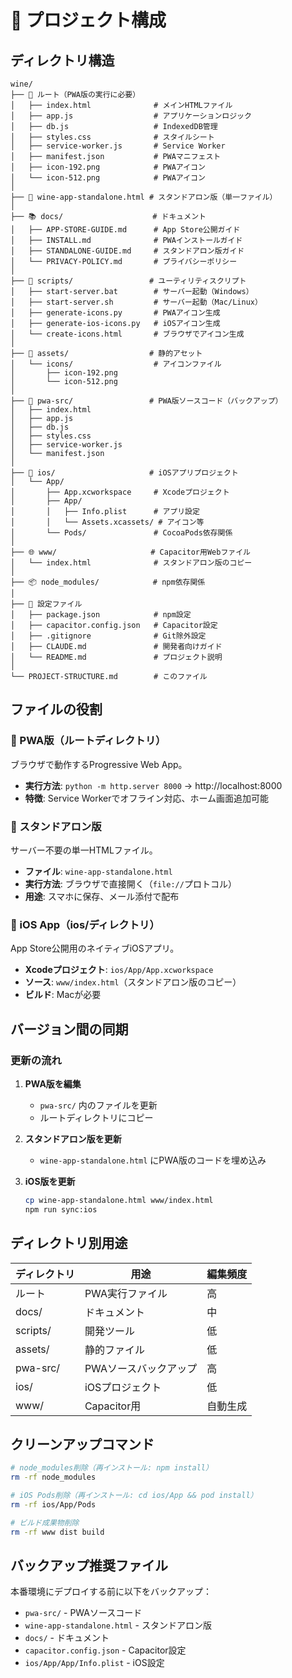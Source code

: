 # 📁 プロジェクト構成

## ディレクトリ構造

```
wine/
├── 📱 ルート（PWA版の実行に必要）
│   ├── index.html              # メインHTMLファイル
│   ├── app.js                  # アプリケーションロジック
│   ├── db.js                   # IndexedDB管理
│   ├── styles.css              # スタイルシート
│   ├── service-worker.js       # Service Worker
│   ├── manifest.json           # PWAマニフェスト
│   ├── icon-192.png            # PWAアイコン
│   └── icon-512.png            # PWAアイコン
│
├── 📄 wine-app-standalone.html # スタンドアロン版（単一ファイル）
│
├── 📚 docs/                    # ドキュメント
│   ├── APP-STORE-GUIDE.md      # App Store公開ガイド
│   ├── INSTALL.md              # PWAインストールガイド
│   ├── STANDALONE-GUIDE.md     # スタンドアロン版ガイド
│   └── PRIVACY-POLICY.md       # プライバシーポリシー
│
├── 🔧 scripts/                 # ユーティリティスクリプト
│   ├── start-server.bat        # サーバー起動（Windows）
│   ├── start-server.sh         # サーバー起動（Mac/Linux）
│   ├── generate-icons.py       # PWAアイコン生成
│   ├── generate-ios-icons.py   # iOSアイコン生成
│   └── create-icons.html       # ブラウザでアイコン生成
│
├── 🎨 assets/                  # 静的アセット
│   └── icons/                  # アイコンファイル
│       ├── icon-192.png
│       └── icon-512.png
│
├── 📱 pwa-src/                 # PWA版ソースコード（バックアップ）
│   ├── index.html
│   ├── app.js
│   ├── db.js
│   ├── styles.css
│   ├── service-worker.js
│   └── manifest.json
│
├── 📱 ios/                     # iOSアプリプロジェクト
│   └── App/
│       ├── App.xcworkspace     # Xcodeプロジェクト
│       ├── App/
│       │   ├── Info.plist      # アプリ設定
│       │   └── Assets.xcassets/ # アイコン等
│       └── Pods/               # CocoaPods依存関係
│
├── 🌐 www/                     # Capacitor用Webファイル
│   └── index.html              # スタンドアロン版のコピー
│
├── 📦 node_modules/            # npm依存関係
│
├── 📝 設定ファイル
│   ├── package.json            # npm設定
│   ├── capacitor.config.json   # Capacitor設定
│   ├── .gitignore              # Git除外設定
│   ├── CLAUDE.md               # 開発者向けガイド
│   └── README.md               # プロジェクト説明
│
└── PROJECT-STRUCTURE.md        # このファイル
```

## ファイルの役割

### 📱 PWA版（ルートディレクトリ）

ブラウザで動作するProgressive Web App。

- **実行方法**: `python -m http.server 8000` → http://localhost:8000
- **特徴**: Service Workerでオフライン対応、ホーム画面追加可能

### 📄 スタンドアロン版

サーバー不要の単一HTMLファイル。

- **ファイル**: `wine-app-standalone.html`
- **実行方法**: ブラウザで直接開く（`file://`プロトコル）
- **用途**: スマホに保存、メール添付で配布

### 📱 iOS App（ios/ディレクトリ）

App Store公開用のネイティブiOSアプリ。

- **Xcodeプロジェクト**: `ios/App/App.xcworkspace`
- **ソース**: `www/index.html`（スタンドアロン版のコピー）
- **ビルド**: Macが必要

## バージョン間の同期

### 更新の流れ

1. **PWA版を編集**
   - `pwa-src/` 内のファイルを更新
   - ルートディレクトリにコピー

2. **スタンドアロン版を更新**
   - `wine-app-standalone.html` にPWA版のコードを埋め込み

3. **iOS版を更新**
   ```bash
   cp wine-app-standalone.html www/index.html
   npm run sync:ios
   ```

## ディレクトリ別用途

| ディレクトリ | 用途 | 編集頻度 |
|------------|------|---------|
| ルート | PWA実行ファイル | 高 |
| docs/ | ドキュメント | 中 |
| scripts/ | 開発ツール | 低 |
| assets/ | 静的ファイル | 低 |
| pwa-src/ | PWAソースバックアップ | 高 |
| ios/ | iOSプロジェクト | 低 |
| www/ | Capacitor用 | 自動生成 |

## クリーンアップコマンド

```bash
# node_modules削除（再インストール: npm install）
rm -rf node_modules

# iOS Pods削除（再インストール: cd ios/App && pod install）
rm -rf ios/App/Pods

# ビルド成果物削除
rm -rf www dist build
```

## バックアップ推奨ファイル

本番環境にデプロイする前に以下をバックアップ：

- `pwa-src/` - PWAソースコード
- `wine-app-standalone.html` - スタンドアロン版
- `docs/` - ドキュメント
- `capacitor.config.json` - Capacitor設定
- `ios/App/App/Info.plist` - iOS設定
